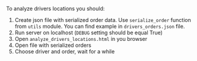 To analyze drivers locations you should:

1) Create json file with serialized order data. Use `serialize_order` function from `utils` module. You can find example in `drivers_orders.json` file.
2) Run server on localhost (`DEBUG` setting should be equal True)
3) Open `analyze_drivers_locations.html` in you browser
4) Open file with serialized orders
5) Choose driver and order, wait for a while
